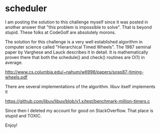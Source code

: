 # scheduler

I am posting the solution to this challenge myself since it was posted in another answer that "this problem is impossible to solve". That is beyond stupid. These folks at CodeGolf are absolutely morons.

The solution for this challenge is a very well established algorithm in computer science called "Hierarchical Timed Wheels". The 1987 seminal paper by Varghese and Lauck describes it in detail.   It is mathematically proven there that both the schedule() and check() routines are O(1) in average.

http://www.cs.columbia.edu/~nahum/w6998/papers/sosp87-timing-wheels.pdf

There are several implementations of the algorithm.  libuv itself implements it

https://github.com/libuv/libuv/blob/v1.x/test/benchmark-million-timers.c

Since then I deleted my account for good on StackOverflow. That place is stupid and TOXIC.

Enjoy!
